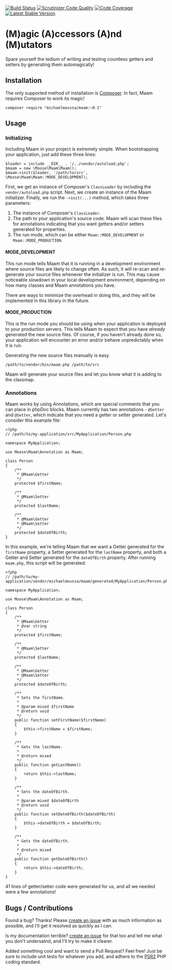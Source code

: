 [![Build Status](https://travis-ci.org/michaelmoussa/maam.svg?branch=master)](https://travis-ci.org/michaelmoussa/maam)
[![Scrutinizer Code Quality](https://scrutinizer-ci.com/g/michaelmoussa/maam/badges/quality-score.png?b=master)](https://scrutinizer-ci.com/g/michaelmoussa/maam/?branch=master)
[![Code Coverage](https://scrutinizer-ci.com/g/michaelmoussa/maam/badges/coverage.png?b=master)](https://scrutinizer-ci.com/g/michaelmoussa/maam/?branch=master)
[![Latest Stable Version](https://poser.pugx.org/michaelmoussa/maam/v/stable.png)](https://packagist.org/packages/michaelmoussa/maam)

# (M)agic (A)ccessors (A)nd (M)utators

Spare yourself the tedium of writing and testing countless getters and setters by generating them automagically!

## Installation

The only supported method of installation is [Composer](https://getcomposer.org/). In fact, Maam requires Composer to
work its magic!

`composer require "michaelmoussa/maam:~0.1"`

## Usage

### Initializing

Including Maam in your project is extremely simple. When bootstrapping your application, just add these three lines:

```
$loader = include __DIR__ . '/../vendor/autoload.php';
$maam = new \Moose\Maam\Maam();
$maam->init($loader, '/path/to/src', \Moose\Maam\Maam::MODE_DEVELOPMENT);
```

First, we get an instance of Composer's `ClassLoader` by including the `vendor/autoload.php` script. Next, we create
an instance of the Maam initializer. Finally, we run the `->init(...)` method, which takes three parameters:

1. The instance of Composer's `ClassLoader`.
2. The path to your application's source code. Maam will scan these files for annotations indicating that you want
   getters and/or setters generated for properties.
3. The run mode, which can be either `Maam::MODE_DEVELOPMENT` or `Maam::MODE_PRODUCTION`.

#### MODE_DEVELOPMENT

This run mode tells Maam that it is running in a development environment where source files are likely to change
often. As such, it will re-scan and re-generate your source files whenever the initializer is run. This may
cause noticeable slowdown in your local development environment, depending on how many classes and Maam annotations
you have.

There are ways to minimize the overhead in doing this, and they will be implemented in this library in the future.

#### MODE_PRODUCTION

This is the run mode you should be using when your application is deployed to your production servers. This tells
Maam to expect that you have *already* generated the new source files. Of course, if you haven't already done so,
your application will encounter an error and/or behave unpredictably when it is run.

Generating the new source files manually is easy.

`/path/to/vendor/bin/maam.php /path/to/src`

Maam will generate your source files and let you know what it is adding to the classmap.

### Annotations

Maam works by using Annotations, which are special comments that you can place in phpDoc blocks. Maam currently has
two annotations - `@Getter` and `@Setter`, which indicate that you need a getter or setter generated. Let's consider
this example file:

```
<?php
// /path/to/my-application/src/MyApplication/Person.php

namespace MyApplication;

use Moose\Maam\Annotation as Maam;

class Person
{
    /**
     * @Maam\Getter
     */
    protected $firstName;

    /**
     * @Maam\Setter
     */
    protected $lastName;

    /**
     * @Maam\Getter
     * @Maam\Setter
     */
    protected $dateOfBirth;
}
```

In this example, we're telling Maam that we want a Getter generated for the `firstName` property, a Setter generated
for the `lastName` property, and both a Getter and Setter generated for the `dateOfBirth` property. After running
`maam.php`, this script will be generated:

```
<?php
// /path/to/my-application/vendor/michaelmoussa/maam/generated/MyApplication/Person.php

namespace MyApplication;

use Moose\Maam\Annotation as Maam;

class Person
{
    /**
     * @Maam\Getter
     * @var string
     */
    protected $firstName;

    /**
     * @Maam\Setter
     */
    protected $lastName;

    /**
     * @Maam\Getter
     * @Maam\Setter
     */
    protected $dateOfBirth;

    /**
     * Sets the firstName.
     *
     * @param mixed $firstName
     * @return void
     */
    public function setFirstName($firstName)
    {
        $this->firstName = $firstName;
    }

    /**
     * Gets the lastName.
     *
     * @return mixed
     */
    public function getLastName()
    {
        return $this->lastName;
    }

    /**
     * Sets the dateOfBirth.
     *
     * @param mixed $dateOfBirth
     * @return void
     */
    public function setDateOfBirth($dateOfBirth)
    {
        $this->dateOfBirth = $dateOfBirth;
    }

    /**
     * Gets the dateOfBirth.
     *
     * @return mixed
     */
    public function getDateOfBirth()
    {
        return $this->dateOfBirth;
    }
}
```

41 lines of getter/setter code were generated for us, and all we needed were a few annotations!

## Bugs / Contributions

Found a bug? Thanks! Please [create an issue](https://github.com/michaelmoussa/maam/issues/new) with as much
information as possible, and I'll get it resolved as quickly as I can.

Is my documentation terrible? [create an issue](https://github.com/michaelmoussa/maam/issues/new) for that too and
tell me what you don't undersatnd, and I'll try to make it clearer.

Added something cool and want to send a Pull Request? Feel free! Just be sure to include unit tests for whatever
you add, and adhere to the [PSR2](https://github.com/php-fig/fig-standards/blob/master/accepted/PSR-2-coding-style-guide.md)
PHP coding standard.

